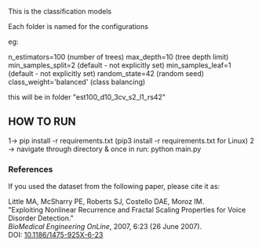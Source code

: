 This is the classification models

Each folder is named for the configurations

eg:

n_estimators=100 (number of trees)
max_depth=10 (tree depth limit)
min_samples_split=2 (default - not explicitly set)
min_samples_leaf=1 (default - not explicitly set)
random_state=42 (random seed)
class_weight='balanced' (class balancing)

this will be in folder "est100_d10_3cv_s2_l1_rs42"

## HOW TO RUN
1-> pip install -r requirements.txt (pip3 install -r requirements.txt for Linux)
2 -> navigate through directory & once in run: python main.py

### References

If you used the dataset from the following paper, please cite it as:

Little MA, McSharry PE, Roberts SJ, Costello DAE, Moroz IM.  
"Exploiting Nonlinear Recurrence and Fractal Scaling Properties for Voice Disorder Detection."  
*BioMedical Engineering OnLine*, 2007, 6:23 (26 June 2007).  
DOI: [10.1186/1475-925X-6-23](https://doi.org/10.1186/1475-925X-6-23)